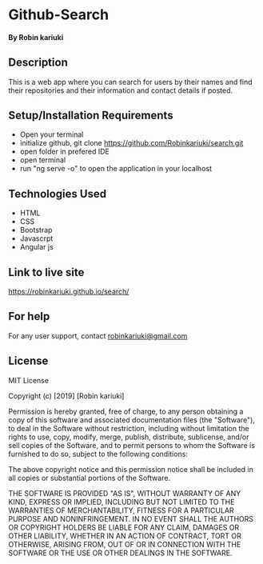 # Github-Search

#### By Robin kariuki

## Description
This is a web app where you can search for users by their names and find their repositories and their information and contact details if posted.


## Setup/Installation Requirements
- Open your terminal
- initialize github, git clone https://github.com/Robinkariuki/search.git
- open folder in prefered IDE
- open terminal
- run "ng serve -o" to open the application in your localhost

## Technologies Used
- HTML
- CSS
- Bootstrap
- Javascrpt
- Angular js

## Link to live site
https://robinkariuki.github.io/search/



## For help
For any user support, contact robinkariuki@gmail.com

## License
MIT License

Copyright (c) [2019] [Robin kariuki]

Permission is hereby granted, free of charge, to any person obtaining a copy of this software and associated documentation files (the "Software"), to deal in the Software without restriction, including without limitation the rights to use, copy, modify, merge, publish, distribute, sublicense, and/or sell copies of the Software, and to permit persons to whom the Software is furnished to do so, subject to the following conditions:

The above copyright notice and this permission notice shall be included in all copies or substantial portions of the Software.

THE SOFTWARE IS PROVIDED "AS IS", WITHOUT WARRANTY OF ANY KIND, EXPRESS OR IMPLIED, INCLUDING BUT NOT LIMITED TO THE WARRANTIES OF MERCHANTABILITY, FITNESS FOR A PARTICULAR PURPOSE AND NONINFRINGEMENT. IN NO EVENT SHALL THE AUTHORS OR COPYRIGHT HOLDERS BE LIABLE FOR ANY CLAIM, DAMAGES OR OTHER LIABILITY, WHETHER IN AN ACTION OF CONTRACT, TORT OR OTHERWISE, ARISING FROM, OUT OF OR IN CONNECTION WITH THE SOFTWARE OR THE USE OR OTHER DEALINGS IN THE SOFTWARE.
